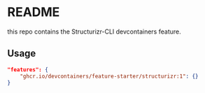 # README

this repo contains the Structurizr-CLI devcontainers feature.

## Usage
```json
"features": {
    "ghcr.io/devcontainers/feature-starter/structurizr:1": {}
}
```